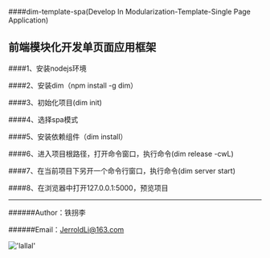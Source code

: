 ####dim-template-spa(Develop In Modularization-Template-Single Page Application)

前端模块化开发单页面应用框架
-------------
####1、安装nodejs环境

####2、安装dim（npm install -g dim）

####3、初始化项目(dim init)

####4、选择spa模式

####5、安装依赖组件（dim install）

####6、进入项目根路径，打开命令窗口，执行命令(dim release -cwL)

####7、在当前项目下另开一个命令行窗口，执行命令(dim server start)

####8、在浏览器中打开127.0.0.1:5000，预览项目
  
*****
  
######Author：铁拐李

######Email：JerroldLi@163.com

!['lallal'](http://mmbiz.qpic.cn/mmbiz/uQ9Ypvbiau2MhPQEibbh0dzdAicibXxpaYw6MK4T7FFEicw4WLMfh37SzHJPnYQZsYuhXhEYvB36lHvqKM2biaoGIwRA/640?wx_fmt=jpeg&tp=webp&wxfrom=5)


